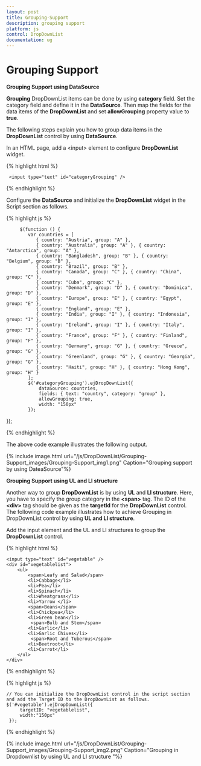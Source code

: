```yaml
---
layout: post
title: Grouping-Support
description: grouping support
platform: js
control: DropDownList
documentation: ug
---
```


# Grouping Support

**Grouping Support using DataSource**

**Grouping** DropDownList items can be done by using **category** field. Set the category field and define it in the **DataSource**. Then map the fields for the data items of the **DropDownList** and set **allowGrouping** property value to **true**.

The following steps explain you how to group data items in the **DropDownList** control by using **DataSource**.

In an HTML page, add a &lt;input&gt; element to configure **DropDownList** widget.

{% highlight html %}

     <input type="text" id="categoryGrouping" />     

{% endhighlight %}

Configure the **DataSource** and initialize the **DropDownList** widget in the Script section as follows.

{% highlight js %}

         $(function () {
            var countries = [
               { country: "Austria", group: "A" },
               { country: "Australia", group: "A" }, { country: "Antarctica", group: "A" },
               { country: "Bangladesh", group: "B" }, { country: "Belgium", group: "B" },
               { country: "Brazil", group: "B" },
               { country: "Canada", group: "C" }, { country: "China", group: "C" },
               { country: "Cuba", group: "C" },
               { country: "Denmark", group: "D" }, { country: "Dominica", group: "D" },
               { country: "Europe", group: "E" }, { country: "Egypt", group: "E" },
               { country: "England", group: "E" },
               { country: "India", group: "I" }, { country: "Indonesia", group: "I" },
               { country: "Ireland", group: "I" }, { country: "Italy", group: "I" },
               { country: "France", group: "F" }, { country: "Finland", group: "F" },
               { country: "Germany", group: "G" }, { country: "Greece", group: "G" },
               { country: "Greenland", group: "G" }, { country: "Georgia", group: "G" },
               { country: "Haiti", group: "H" }, { country: "Hong Kong", group: "H" }
            ];
            $('#categoryGrouping').ejDropDownList({
                dataSource: countries,
                fields: { text: "country", category: "group" },
                allowGrouping: true,
                width: "150px"
            });
});

{% endhighlight %}



The above code example illustrates the following output.

{% include image.html url="/js/DropDownList/Grouping-Support_images/Grouping-Support_img1.png" Caption="Grouping support by using DateaSource"%}

**Grouping Support using UL and LI structure**

Another way to group **DropDownList** is by using **UL** and **LI structure**. Here, you have to specify the group category in the **&lt;span&gt;** tag. The ID of the **&lt;div&gt;** tag should be given as the **targetId** for the **DropDownList** control. The following code example illustrates how to achieve Grouping in DropDownList control by using **UL and LI structure**.

Add the input element and the UL and LI structures to group the **DropDownList** control.

{% highlight html %}

    <input type="text" id="vegetable" />
    <div id="vegetablelist">
        <ul>
            <span>Leafy and Salad</span>
            <li>Cabbage</li>
            <li>Pea</li>
            <li>Spinach</li>
            <li>Wheatgrass</li>
            <li>Yarrow </li>
            <span>Beans</span>
            <li>Chickpea</li>
            <li>Green bean</li> 
             <span>Bulb and Stem</span>
            <li>Garlic</li>
            <li>Garlic Chives</li>
             <span>Root and Tuberous</span>
            <li>Beetroot</li>
            <li>Carrot</li>
        </ul>
    </div>
         
{% endhighlight %}

{% highlight js %}

    // You can initialize the DropDownList control in the script section and add the Target ID to the DropDownList as follows.
    $('#vegetable').ejDropDownList({
         targetID: "vegetablelist",
         width:"150px"
     });

{% endhighlight %}

{% include image.html url="/js/DropDownList/Grouping-Support_images/Grouping-Support_img2.png" Caption="Grouping in Dropdownlist by using UL and LI structure "%}

